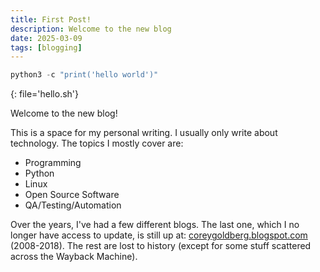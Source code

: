 ```yaml
---
title: First Post!
description: Welcome to the new blog
date: 2025-03-09
tags: [blogging]
---
```



```python
python3 -c "print('hello world')"
```
{: file='hello.sh'}

Welcome to the new blog!

This is a space for my personal writing. I usually only write about technology.
The topics I mostly cover are:

- Programming
- Python
- Linux
- Open Source Software
- QA/Testing/Automation

Over the years, I've had a few different blogs. The last one, which I no
longer have access to update, is still
up at: [coreygoldberg.blogspot.com][blogger] (2008-2018). The rest are lost
to history (except for some stuff scattered across the Wayback Machine).

[blogger]: https://coreygoldberg.blogspot.com
